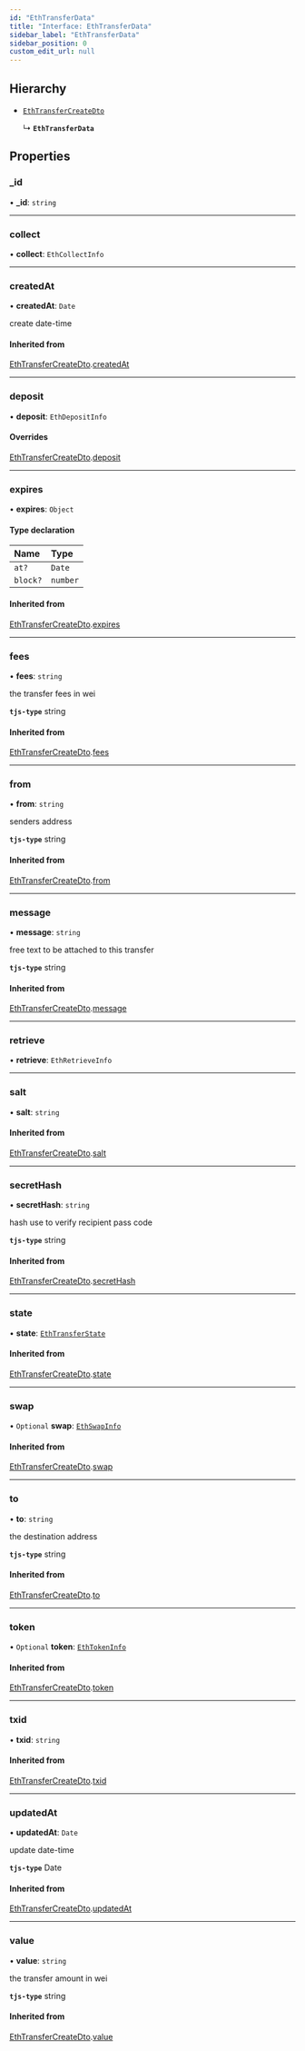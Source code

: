```yaml
---
id: "EthTransferData"
title: "Interface: EthTransferData"
sidebar_label: "EthTransferData"
sidebar_position: 0
custom_edit_url: null
---
```


## Hierarchy

- [`EthTransferCreateDto`](EthTransferCreateDto.md)

  ↳ **`EthTransferData`**

## Properties

### \_id

• **\_id**: `string`

___

### collect

• **collect**: `EthCollectInfo`

___

### createdAt

• **createdAt**: `Date`

create date-time

#### Inherited from

[EthTransferCreateDto](EthTransferCreateDto.md).[createdAt](EthTransferCreateDto.md#createdat)

___

### deposit

• **deposit**: `EthDepositInfo`

#### Overrides

[EthTransferCreateDto](EthTransferCreateDto.md).[deposit](EthTransferCreateDto.md#deposit)

___

### expires

• **expires**: `Object`

#### Type declaration

| Name | Type |
| :------ | :------ |
| `at?` | `Date` |
| `block?` | `number` |

#### Inherited from

[EthTransferCreateDto](EthTransferCreateDto.md).[expires](EthTransferCreateDto.md#expires)

___

### fees

• **fees**: `string`

the transfer fees in wei

**`tjs-type`** string

#### Inherited from

[EthTransferCreateDto](EthTransferCreateDto.md).[fees](EthTransferCreateDto.md#fees)

___

### from

• **from**: `string`

senders address

**`tjs-type`** string

#### Inherited from

[EthTransferCreateDto](EthTransferCreateDto.md).[from](EthTransferCreateDto.md#from)

___

### message

• **message**: `string`

free text to be attached to this transfer

**`tjs-type`** string

#### Inherited from

[EthTransferCreateDto](EthTransferCreateDto.md).[message](EthTransferCreateDto.md#message)

___

### retrieve

• **retrieve**: `EthRetrieveInfo`

___

### salt

• **salt**: `string`

#### Inherited from

[EthTransferCreateDto](EthTransferCreateDto.md).[salt](EthTransferCreateDto.md#salt)

___

### secretHash

• **secretHash**: `string`

hash use to verify recipient pass code

**`tjs-type`** string

#### Inherited from

[EthTransferCreateDto](EthTransferCreateDto.md).[secretHash](EthTransferCreateDto.md#secrethash)

___

### state

• **state**: [`EthTransferState`](../modules.md#ethtransferstate)

#### Inherited from

[EthTransferCreateDto](EthTransferCreateDto.md).[state](EthTransferCreateDto.md#state)

___

### swap

• `Optional` **swap**: [`EthSwapInfo`](EthSwapInfo.md)

#### Inherited from

[EthTransferCreateDto](EthTransferCreateDto.md).[swap](EthTransferCreateDto.md#swap)

___

### to

• **to**: `string`

the destination address

**`tjs-type`** string

#### Inherited from

[EthTransferCreateDto](EthTransferCreateDto.md).[to](EthTransferCreateDto.md#to)

___

### token

• `Optional` **token**: [`EthTokenInfo`](EthTokenInfo.md)

#### Inherited from

[EthTransferCreateDto](EthTransferCreateDto.md).[token](EthTransferCreateDto.md#token)

___

### txid

• **txid**: `string`

#### Inherited from

[EthTransferCreateDto](EthTransferCreateDto.md).[txid](EthTransferCreateDto.md#txid)

___

### updatedAt

• **updatedAt**: `Date`

update date-time

**`tjs-type`** Date

#### Inherited from

[EthTransferCreateDto](EthTransferCreateDto.md).[updatedAt](EthTransferCreateDto.md#updatedat)

___

### value

• **value**: `string`

the transfer amount in wei

**`tjs-type`** string

#### Inherited from

[EthTransferCreateDto](EthTransferCreateDto.md).[value](EthTransferCreateDto.md#value)
